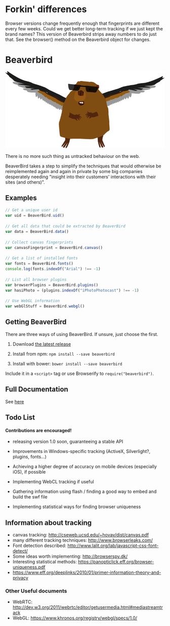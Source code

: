 Forkin' differences
========

Browser versions change frequently enough that fingerprints are different every few weeks.  Could we get better long-term tracking if we just kept the brand names?  This version of Beaverbird strips away numbers to do just that.
See the browser() method on the Beaverbird object for changes.



Beaverbird
========

![Always there, tracking you](https://raw.githubusercontent.com/AlexanderSelzer/beaverbird/master/beaverbird.png)

There is no more such thing as untracked behaviour on the web.

BeaverBird takes a step to simplify the techniques that would otherwise be reimplemented again and again
in private by some big companies desperately needing "insight into their customers' interactions with their sites (and others)".

## Examples

```JavaScript
// Get a unique user id
var uid = BeaverBird.uid()

// Get all data that could be extracted by BeaverBird
var data = BeaverBird.data()

// Collect canvas fingerprints
var canvasFingerprint = BeaverBird.canvas()

// Get a list of installed fonts
var fonts = BeaverBird.fonts()
console.log(fonts.indexOf("Arial") !== -1)

// List all browser plugins
var browserPlugins = BeaverBird.plugins()
var hasiPhoto = (plugins.indexOf("iPhotoPhotocast") !== -1)

// Use WebGL information
var webGlStuff = BeaverBird.webgl()

```

## Getting BeaverBird

There are three ways of using BeaverBird. If unsure, just choose the first.

1. Download [the latest release](https://github.com/AlexanderSelzer/BeaverBird/releases)

2. Install from npm: `npm install --save beaverbird`

3. Install with bower: `bower install --save beaverbird`


Include it in a `<script>` tag or use Browserify to `require("beaverbird")`.

## Full Documentation

See [here](https://github.com/AlexanderSelzer/BeaverBird/blob/master/docs/BeaverBird.md)

## Todo List
#### Contributions are encouraged!

* releasing version 1.0 soon, guaranteeing a stable API
* Improvements in Windows-specific tracking (ActiveX, Silverlight?, plugins, fonts...)
* Achieving a higher degree of accuracy on mobile devices (especially iOS), if possible

* Implementing WebCL tracking if useful
* Gathering information using flash / finding a good way to embed and build the swf file
* Implementing statistical ways for finding browser uniqueness

## Information about tracking

* canvas tracking: http://cseweb.ucsd.edu/~hovav/dist/canvas.pdf
* many different tracking techniques: http://www.browserleaks.com/
* Font detection described: http://www.lalit.org/lab/javascript-css-font-detect/
* Some ideas worth implementing: http://browserspy.dk/
* Interesting statistical methods: https://panopticlick.eff.org/browser-uniqueness.pdf
* https://www.eff.org/deeplinks/2010/01/primer-information-theory-and-privacy

### Other Useful documents

* WebRTC: http://dev.w3.org/2011/webrtc/editor/getusermedia.html#mediastreamtrack
* WebGL: https://www.khronos.org/registry/webgl/specs/1.0/
